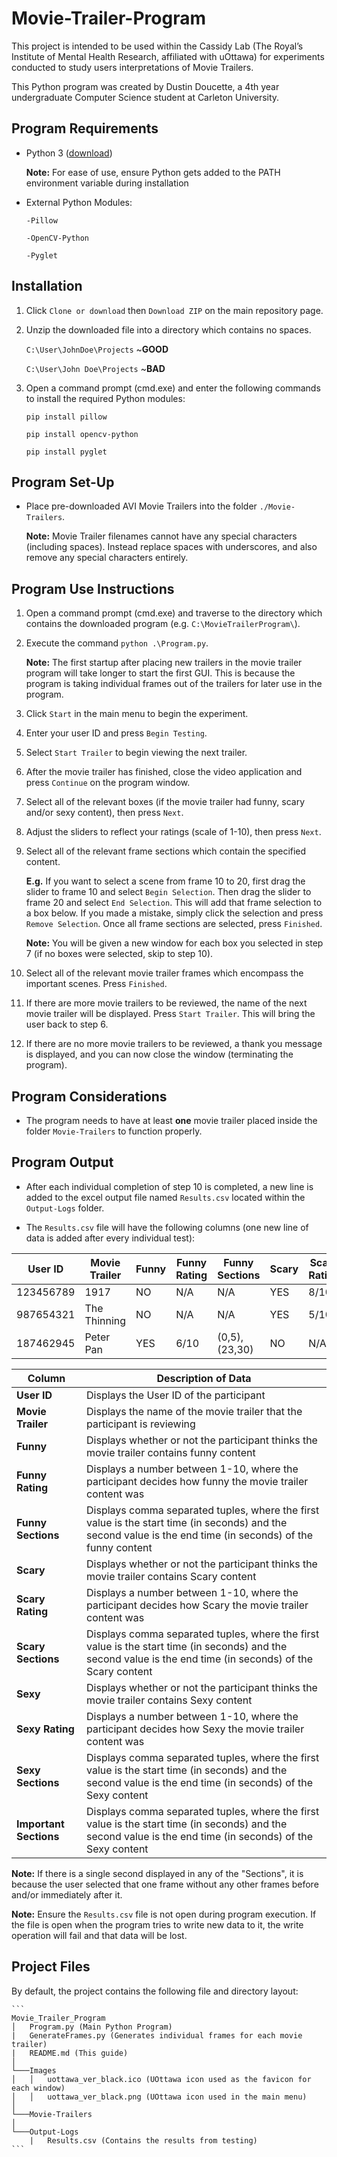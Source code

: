 # Movie-Trailer-Program

This project is intended to be used within the Cassidy Lab (The Royal’s Institute of Mental Health Research, affiliated with uOttawa) for experiments conducted to study users interpretations of Movie Trailers.

This Python program was created by Dustin Doucette, a 4th year undergraduate Computer Science student at Carleton University.

## Program Requirements

* Python 3 ([download](https://www.python.org/downloads/))

    **Note:** For ease of use, ensure Python gets added to the PATH environment variable during installation

* External Python Modules:

      -Pillow
        
      -OpenCV-Python
        
      -Pyglet

## Installation

1. Click `Clone or download` then `Download ZIP` on the main repository page.

2. Unzip the downloaded file into a directory which contains no spaces. 
   
    `C:\User\JohnDoe\Projects`    ~**GOOD**    
    
    `C:\User\John Doe\Projects`   ~**BAD**
    
2. Open a command prompt (cmd.exe) and enter the following commands to install the required Python modules:

    `pip install pillow`
    
    `pip install opencv-python`
    
    `pip install pyglet`

## Program Set-Up

* Place pre-downloaded AVI Movie Trailers into the folder `./Movie-Trailers`.

    **Note:** Movie Trailer filenames cannot have any special characters (including spaces). Instead replace spaces with underscores, and also remove any special characters entirely.

## Program Use Instructions

1. Open a command prompt (cmd.exe) and traverse to the directory which contains the downloaded program (e.g. `C:\MovieTrailerProgram\`).

2. Execute the command `python .\Program.py`.

    **Note:** The first startup after placing new trailers in the movie trailer program will take longer to start the first GUI. This is because the program is taking individual frames out of the trailers for later use in the program.

3. Click `Start` in the main menu to begin the experiment.

4. Enter your user ID and press `Begin Testing`.

5. Select `Start Trailer` to begin viewing the next trailer.

6. After the movie trailer has finished, close the video application and press `Continue` on the program window.

7. Select all of the relevant boxes (if the movie trailer had funny, scary and/or sexy content), then press `Next`.

8. Adjust the sliders to reflect your ratings (scale of 1-10), then press `Next`.

9. Select all of the relevant frame sections which contain the specified content. 

    **E.g.** If you want to select a scene from frame 10 to 20, first drag the slider to frame 10 and select `Begin Selection`. Then drag the slider to frame 20 and select `End Selection`. This will add that frame selection to a box below. If you made a mistake, simply click the selection and press `Remove Selection`. Once all frame sections are selected, press `Finished`.

    **Note:** You will be given a new window for each box you selected in step 7 (if no boxes were selected, skip to step 10).

10. Select all of the relevant movie trailer frames which encompass the important scenes. Press `Finished`.

11. If there are more movie trailers to be reviewed, the name of the next movie trailer will be displayed. Press `Start Trailer`. This will bring the user back to step 6.

12. If there are no more movie trailers to be reviewed, a thank you message is displayed, and you can now close the window (terminating the program).

## Program Considerations

* The program needs to have at least **one** movie trailer placed inside the folder `Movie-Trailers` to function properly.

## Program Output

* After each individual completion of step 10 is completed, a new line is added to the excel output file named `Results.csv` located within the `Output-Logs` folder.

* The `Results.csv` file will have the following columns (one new line of data is added after every individual test):

| User ID | Movie Trailer | Funny | Funny Rating | Funny Sections | Scary | Scary Rating | Scary Sections | Sexy | Sexy Rating |  Sexy Sections  |  Important Sections  |
|---------|---------------|-------|--------------|----------------|-------|--------------|----------------|------|-------------|-----------------|----------------------|
|123456789|     1917      |  NO   |     N/A      |       N/A      |  YES  |     8/10     |    (14,19)     |  NO  |    N/A      |       N/A       |         N/A          |
|987654321| The Thinning  |  NO   |     N/A      |       N/A      |  YES  |     5/10     |    (34,38)     |  YES |    3/10     |(12,21), (26,35) |   (12,21), (26,35)   |
|187462945|   Peter Pan   |  YES  |     6/10     | (0,5), (23,30) |  NO   |     N/A      |      N/A       |  NO  |    N/A      |       N/A       |         N/A          |

| Column                 | Description of Data                                          |
| ---------------------- | ------------------------------------------------------------ |
| **User ID**            | Displays the User ID of the participant                      |
| **Movie Trailer**      | Displays the name of the movie trailer that the participant is reviewing |
| **Funny**              | Displays whether or not the participant thinks the movie trailer contains funny content |
| **Funny Rating**       | Displays a number between 1-10, where the participant decides how funny the movie trailer content was |
| **Funny Sections**     | Displays comma separated tuples, where the first value is the start time (in seconds) and the second value is the end time (in seconds) of the funny content |
| **Scary**              | Displays whether or not the participant thinks the movie trailer contains Scary content |
| **Scary Rating**       | Displays a number between 1-10, where the participant decides how Scary the movie trailer content was |
| **Scary Sections**     | Displays comma separated tuples, where the first value is the start time (in seconds) and the second value is the end time (in seconds) of the Scary content |
| **Sexy**               | Displays whether or not the participant thinks the movie trailer contains Sexy content |
| **Sexy Rating**        | Displays a number between 1-10, where the participant decides how Sexy the movie trailer content was |
| **Sexy Sections**      | Displays comma separated tuples, where the first value is the start time (in seconds) and the second value is the end time (in seconds) of the Sexy content |
| **Important Sections** | Displays comma separated tuples, where the first value is the start time (in seconds) and the second value is the end time (in seconds) of the Sexy content |

  **Note:** If there is a single second displayed in any of the "Sections", it is because the user selected that one frame without any other frames before and/or immediately after it.
    
  **Note:** Ensure the `Results.csv` file is not open during program execution. If the file is open when the program tries to write new data to it, the write operation will fail and that data will be lost.

## Project Files

By default, the project contains the following file and directory layout:

    ```
    Movie_Trailer_Program
    │   Program.py (Main Python Program)
    |   GenerateFrames.py (Generates individual frames for each movie trailer)
    |   README.md (This guide)
    │
    └───Images
    │   │   uottawa_ver_black.ico (UOttawa icon used as the favicon for each window)
    │   │   uottawa_ver_black.png (UOttawa icon used in the main menu)
    │
    └───Movie-Trailers
    │
    └───Output-Logs
        |   Results.csv (Contains the results from testing)
    ```

